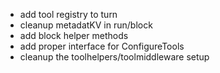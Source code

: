 - add tool registry to turn
- cleanup metadatKV in run/block
- add block helper methods
- add proper interface for ConfigureTools
- cleanup the toolhelpers/toolmiddleware setup